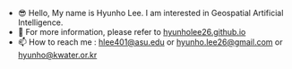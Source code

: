 - 😎 Hello, My name is Hyunho Lee. I am interested in Geospatial Artificial Intelligence.
- 👀 For more information, please refer to [hyunholee26.github.io](https://hyunholee26.github.io/)
- 📫 How to reach me : hlee401@asu.edu or hyunho.lee26@gmail.com or hyunho@kwater.or.kr

<!---
hyunholee26/hyunholee26 is a ✨ special ✨ repository because its `README.md` (this file) appears on your GitHub profile.
You can click the Preview link to take a look at your changes.
--->

